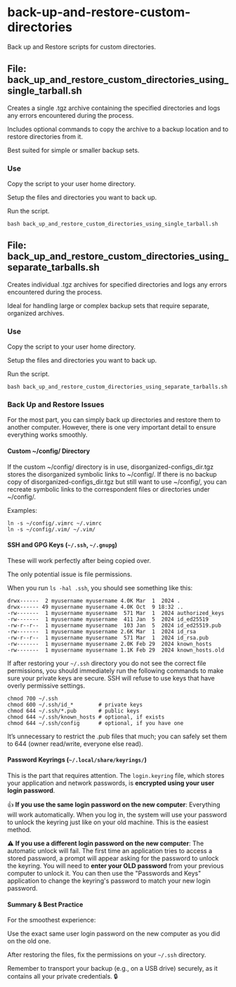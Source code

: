 # back-up-and-restore-custom-directories

Back up and Restore scripts for custom directories.

## File: back_up_and_restore_custom_directories_using_single_tarball.sh

Creates a single .tgz archive containing the specified directories and logs any errors encountered during the process.

Includes optional commands to copy the archive to a backup location and to restore directories from it.

Best suited for simple or smaller backup sets.

### Use

Copy the script to your user home directory.

Setup the files and directories you want to back up.

Run the script.

```shell
bash back_up_and_restore_custom_directories_using_single_tarball.sh
```

## File: back_up_and_restore_custom_directories_using_separate_tarballs.sh

Creates individual .tgz archives for specified directories and logs any errors encountered during the process.

Ideal for handling large or complex backup sets that require separate, organized archives.

### Use

Copy the script to your user home directory.

Setup the files and directories you want to back up.

Run the script.

```shell
bash back_up_and_restore_custom_directories_using_separate_tarballs.sh
```

### Back Up and Restore Issues

For the most part, you can simply back up directories and restore them to another computer. However, there is one very important detail to ensure everything works smoothly.

#### Custom ~/config/ Directory

If the custom ~/config/ directory is in use, disorganized-configs_dir.tgz stores the disorganized symbolic links to ~/config/. If there is no backup copy of disorganized-configs_dir.tgz but still want to use ~/config/, you can recreate symbolic links to the correspondent files or directories under ~/config/.

Examples:

```shell
ln -s ~/config/.vimrc ~/.vimrc
ln -s ~/config/.vim/ ~/.vim/
```

#### SSH and GPG Keys (`~/.ssh`, `~/.gnupg`)

These will work perfectly after being copied over.

The only potential issue is file permissions.

When you run `ls -hal .ssh`, you should see something like this:

```output
drwx------  2 myusername myusername 4.0K Mar  1  2024 .
drwx------ 49 myusername myusername 4.0K Oct  9 18:32 ..
-rw-------  1 myusername myusername  571 Mar  1  2024 authorized_keys
-rw-------  1 myusername myusername  411 Jan  5  2024 id_ed25519
-rw-r--r--  1 myusername myusername  103 Jan  5  2024 id_ed25519.pub
-rw-------  1 myusername myusername 2.6K Mar  1  2024 id_rsa
-rw-r--r--  1 myusername myusername  571 Mar  1  2024 id_rsa.pub
-rw-------  1 myusername myusername 2.0K Feb 29  2024 known_hosts
-rw-------  1 myusername myusername 1.1K Feb 29  2024 known_hosts.old

```

If after restoring your `~/.ssh` directory you do not see the correct file permissions, you should immediately run the following commands to make sure your private keys are secure. SSH will refuse to use keys that have overly permissive settings.

```shell
chmod 700 ~/.ssh
chmod 600 ~/.ssh/id_*        # private keys
chmod 644 ~/.ssh/*.pub       # public keys
chmod 644 ~/.ssh/known_hosts # optional, if exists
chmod 644 ~/.ssh/config      # optional, if you have one

```

It’s unnecessary to restrict the .pub files that much; you can safely set them to 644 (owner read/write, everyone else read).

#### Password Keyrings (`~/.local/share/keyrings/`)

This is the part that requires attention. The `login.keyring` file, which stores your application and network passwords, is **encrypted using your user login password**.

👍 **If you use the same login password on the new computer**: Everything will work automatically. When you log in, the system will use your password to unlock the keyring just like on your old machine. This is the easiest method.

⚠️ **If you use a different login password on the new computer**: The automatic unlock will fail. The first time an application tries to access a stored password, a prompt will appear asking for the password to unlock the keyring. You will need to **enter your OLD password** from your previous computer to unlock it. You can then use the "Passwords and Keys" application to change the keyring's password to match your new login password.

#### Summary & Best Practice

For the smoothest experience:

Use the exact same user login password on the new computer as you did on the old one.

After restoring the files, fix the permissions on your `~/.ssh` directory.

Remember to transport your backup (e.g., on a USB drive) securely, as it contains all your private credentials. 🔒
